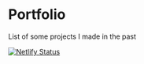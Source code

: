 # Portfolio
List of some projects I made in the past

[![Netlify Status](https://api.netlify.com/api/v1/badges/b5cde995-3580-4fb4-aad8-5e6513d26647/deploy-status)](https://app.netlify.com/sites/reverent-hugle-d42410/deploys)